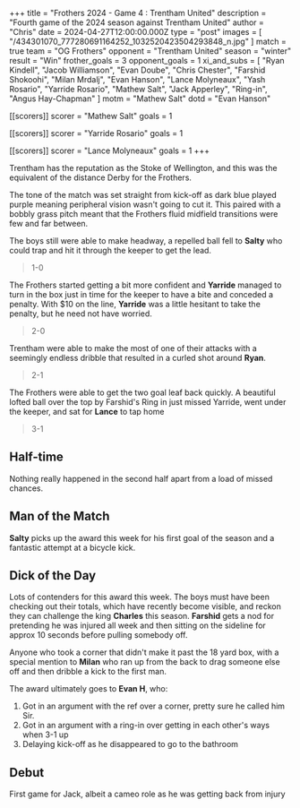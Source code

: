 +++
title = "Frothers 2024 - Game 4 : Trentham United"
description = "Fourth game of the 2024 season against Trentham United"
author = "Chris"
date = 2024-04-27T12:00:00.000Z
type = "post"
images = [ "/434301070_777280691164252_1032520423504293848_n.jpg" ]
match = true
team = "OG Frothers"
opponent = "Trentham United"
season = "winter"
result = "Win"
frother_goals = 3
opponent_goals = 1
xi_and_subs = [
  "Ryan Kindell",
  "Jacob Williamson",
  "Evan Doube",
  "Chris Chester",
  "Farshid Shokoohi",
  "Milan Mrdalj",
  "Evan Hanson",
  "Lance Molyneaux",
  "Yash Rosario",
  "Yarride Rosario",
  "Mathew Salt",
  "Jack Apperley",
  "Ring-in",
  "Angus Hay-Chapman"
]
motm = "Mathew Salt"
dotd = "Evan Hanson"

[[scorers]]
scorer = "Mathew Salt"
goals = 1

[[scorers]]
scorer = "Yarride Rosario"
goals = 1

[[scorers]]
scorer = "Lance Molyneaux"
goals = 1
+++

Trentham has the reputation as the Stoke of Wellington, and this was the equivalent of the distance Derby for the Frothers.

The tone of the match was set straight from kick-off as dark blue played purple meaning peripheral vision wasn't going to cut it. This paired with a bobbly grass pitch meant that the Frothers fluid midfield transitions were few and far between.

The boys still were able to make headway, a repelled ball fell to **Salty** who could trap and hit it through the keeper to get the lead.

> 1-0

The Frothers started getting a bit more confident and **Yarride** managed to turn in the box just in time for the keeper to have a bite and conceded a penalty. With $10 on the line, **Yarride** was a little hesitant to take the penalty, but he need not have worried.

> 2-0

Trentham were able to make the most of one of their attacks with a seemingly endless dribble that resulted in a curled shot around **Ryan**.

> 2-1

The Frothers were able to get the two goal leaf back quickly. A beautiful lofted ball over the top by Farshid's Ring in just missed Yarride, went under the keeper, and sat for **Lance** to tap home

> 3-1

## Half-time

Nothing really happened in the second half apart from a load of missed chances.

## Man of the Match

**Salty** picks up the award this week for his first goal of the season and a fantastic attempt at a bicycle kick.

## Dick of the Day

Lots of contenders for this award this week. The boys must have been checking out their totals, which have recently become visible, and reckon they can challenge the king **Charles** this season. **Farshid** gets a nod for pretending he was injured all week and then sitting on the sideline for approx 10 seconds before pulling somebody off.

Anyone who took a corner that didn't make it past the 18 yard box, with a special mention to **Milan** who ran up from the back to drag someone else off and then dribble a kick to the first man.

The award ultimately goes to **Evan H**, who:

1. Got in an argument with the ref over a corner, pretty sure he called him Sir.
2. Got in an argument with a ring-in over getting in each other's ways when 3-1 up
3. Delaying kick-off as he disappeared to go to the bathroom

## Debut

First game for Jack, albeit a cameo role as he was getting back from injury
